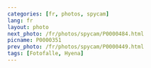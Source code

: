 ```yaml
---
categories: [fr, photos, spycam]
lang: fr
layout: photo
next_photo: /fr/photos/spycam/P0000484.html
picname: P0000351
prev_photo: /fr/photos/spycam/P0000449.html
tags: [Fotofalle, Hyena]
---
```

